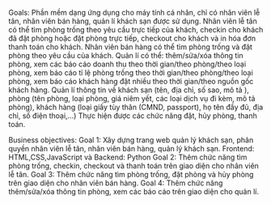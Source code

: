 Goals:
Phần mềm dạng ứng dụng cho máy tính cá nhân, chỉ có nhân viên lễ tân, nhân viên bán hàng, quản lí khách sạn được sử dụng.
Nhân viên lễ tân có thể tìm phòng trống theo yêu cầu trực tiếp của khách, checkin cho khách đã đặt phòng hoặc đặt phòng trực tiếp, checkout cho khách và in hóa đơn thanh toán cho khách.
Nhân viên bán hàng có thể tìm phòng trống và đặt phòng theo yêu cầu của khách.
Quản lí có thể: thêm/sửa/xóa thông tin phòng, xem các báo cáo doanh thu theo thời gian/theo phòng/theo loại phòng, xem báo cáo tỉ lệ phòng trống theo thời gian/theo phòng/theo loại phòng, xem báo cáo khách hàng đặt nhiều theo thời gian/theo nguồn gốc khách hàng.
Quản lí thông tin về khách sạn (tên, địa chỉ, số sao, mô tả ), phòng (tên phòng, loại phòng, giá niêm yết, các loại dịch vụ đi kèm, mô tả phòng), khách hàng (loại giấy tùy thân (CMND, passport), họ tên đầy đủ, địa chỉ, số điện thoại,...)
Thực hiện được các chức năng đặt, hủy phòng, thanh toán.

Business objectives:
Goal 1: Xây dựng trang web quản lý khách sạn, phân quyền nhân viên lễ tân, nhân viên bán hàng, quản lý khách sạn. Frontend: HTML,CSS,JavaScript và Backend: Python
Goal 2: Thêm chức năng tìm phòng trống, checkin, checkout và thanh toán trên giao diện cho nhân viên lễ tân.
Goal 3: Thêm chức năng tìm phòng trống, đặt phòng và hủy phòng trên giao diện cho nhân viên bán hàng.
Goal 4: Thêm chức năng thêm/sửa/xóa thông tin phòng, xem các báo cáo trên giao diện cho quản lí.

